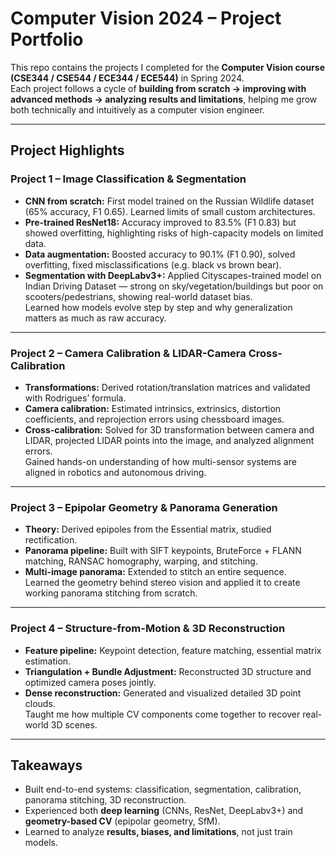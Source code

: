 # Computer Vision 2024 – Project Portfolio

This repo contains the projects I completed for the **Computer Vision course (CSE344 / CSE544 / ECE344 / ECE544)** in Spring 2024.  
Each project follows a cycle of **building from scratch → improving with advanced methods → analyzing results and limitations**, helping me grow both technically and intuitively as a computer vision engineer.

---

## Project Highlights

### Project 1 – Image Classification & Segmentation  
- **CNN from scratch:** First model trained on the Russian Wildlife dataset (65% accuracy, F1 0.65). Learned limits of small custom architectures.  
- **Pre-trained ResNet18:** Accuracy improved to 83.5% (F1 0.83) but showed overfitting, highlighting risks of high-capacity models on limited data.  
- **Data augmentation:** Boosted accuracy to 90.1% (F1 0.90), solved overfitting, fixed misclassifications (e.g. black vs brown bear).  
- **Segmentation with DeepLabv3+:** Applied Cityscapes-trained model on Indian Driving Dataset — strong on sky/vegetation/buildings but poor on scooters/pedestrians, showing real-world dataset bias.  
Learned how models evolve step by step and why generalization matters as much as raw accuracy.  

---

### Project 2 – Camera Calibration & LIDAR-Camera Cross-Calibration  
- **Transformations:** Derived rotation/translation matrices and validated with Rodrigues’ formula.  
- **Camera calibration:** Estimated intrinsics, extrinsics, distortion coefficients, and reprojection errors using chessboard images.  
- **Cross-calibration:** Solved for 3D transformation between camera and LIDAR, projected LIDAR points into the image, and analyzed alignment errors.  
Gained hands-on understanding of how multi-sensor systems are aligned in robotics and autonomous driving.  

---

### Project 3 – Epipolar Geometry & Panorama Generation  
- **Theory:** Derived epipoles from the Essential matrix, studied rectification.  
- **Panorama pipeline:** Built with SIFT keypoints, BruteForce + FLANN matching, RANSAC homography, warping, and stitching.  
- **Multi-image panorama:** Extended to stitch an entire sequence.  
Learned the geometry behind stereo vision and applied it to create working panorama stitching from scratch.  

---

### Project 4 – Structure-from-Motion & 3D Reconstruction  
- **Feature pipeline:** Keypoint detection, feature matching, essential matrix estimation.  
- **Triangulation + Bundle Adjustment:** Reconstructed 3D structure and optimized camera poses jointly.  
- **Dense reconstruction:** Generated and visualized detailed 3D point clouds.  
Taught me how multiple CV components come together to recover real-world 3D scenes.  

---

## Takeaways
- Built end-to-end systems: classification, segmentation, calibration, panorama stitching, 3D reconstruction.  
- Experienced both **deep learning** (CNNs, ResNet, DeepLabv3+) and **geometry-based CV** (epipolar geometry, SfM).  
- Learned to analyze **results, biases, and limitations**, not just train models.  
  
